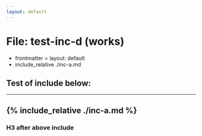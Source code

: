 ```yaml
---
layout: default
---
```

# File: test-inc-d (works)
 - frontmatter = layout: default
 - include_relative ./inc-a.md
## Test of include below:
---
{% include_relative ./inc-a.md %}
---
### H3 after above include
